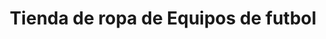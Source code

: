 ---
title: "Tienda de ropa de Equipos de futbol"
url: /corrientes/tienda-de-ropa-de-equipos-de-futbol/
shop: deportes
---